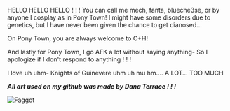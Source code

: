 HELLO HELLO HELLO ! ! ! You can call me mech, fanta, blueche3se, or by anyone I cosplay as in Pony Town! I might have some disorders due to genetics, but I have never been given the chance to get dianosed...

On Pony Town, you are always welcome to C+H!

And lastly for Pony Town, I go AFK a lot without saying anything- So I apologize if I don't respond to anything ! ! !

I love uh uhm- Knights of Guinevere uhm uh mu hm.... A LOT... TOO MUCH

***All art used on my github was made by Dana Terrace ! ! !***

![Faggot](https://pbs.twimg.com/media/GhwnUTmagAEkDTa?format=jpg&name=large)
